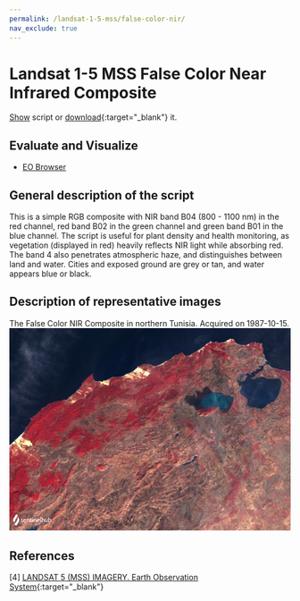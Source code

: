 ```yaml
---
permalink: /landsat-1-5-mss/false-color-nir/
nav_exclude: true
---
```


# Landsat 1-5 MSS False Color Near Infrared Composite

<a href="#" id='togglescript'>Show</a> script or [download](script.js){:target="_blank"} it.
<div id='script_view' style="display:none">
{% highlight javascript %}
{% include_relative script.js %}
{% endhighlight %}
</div>

## Evaluate and Visualize

- [EO Browser](https://sentinelshare.page.link/gP7E)

## General description of the script

This is a simple RGB composite with NIR band B04 (800 - 1100 nm) in the red channel, red band B02 in the green channel and green band B01 in the blue channel. The script is useful for plant density and health monitoring, as vegetation (displayed in red) heavily reflects NIR light while absorbing red. The band 4 also penetrates atmospheric haze, and distinguishes between land and water. Cities and exposed ground are grey or tan, and water appears blue or black. 

## Description of representative images

The False Color NIR Composite in northern Tunisia. Acquired on 1987-10-15.
![The script example 1](fig/fig1.png)

## References

[4] [LANDSAT 5 (MSS) IMAGERY. Earth Observation System](https://eos.com/find-satellite/landsat-5-mss/){:target="_blank"}
